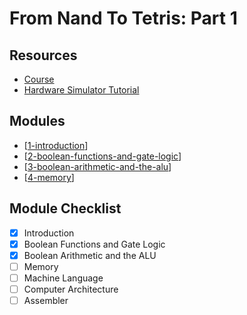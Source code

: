 # From Nand To Tetris: Part 1

Resources
---

- [Course](https://www.coursera.org/learn/build-a-computer/home/welcome)
- [Hardware Simulator Tutorial](https://b1391bd6-da3d-477d-8c01-38cdf774495a.filesusr.com/ugd/44046b_bfd91435260748439493a60a8044ade6.pdf)

Modules
---

- [[1-introduction]]
- [[2-boolean-functions-and-gate-logic]]
- [[3-boolean-arithmetic-and-the-alu]]
- [[4-memory]]

Module Checklist
---

- [x] Introduction
- [x] Boolean Functions and Gate Logic
- [x] Boolean Arithmetic and the ALU
- [ ] Memory
- [ ] Machine Language
- [ ] Computer Architecture
- [ ] Assembler

[//begin]: # "Autogenerated link references for markdown compatibility"
[1-introduction]: 1-introduction.md "Introduction"
[2-boolean-functions-and-gate-logic]: 2-boolean-functions-and-gate-logic.md "Boolean Functions and Gate Logic"
[3-boolean-arithmetic-and-the-alu]: 3-boolean-arithmetic-and-the-alu.md "Boolean Arithmetic and the ALU"
[4-memory]: 4-memory.md "Memory"
[//end]: # "Autogenerated link references"

